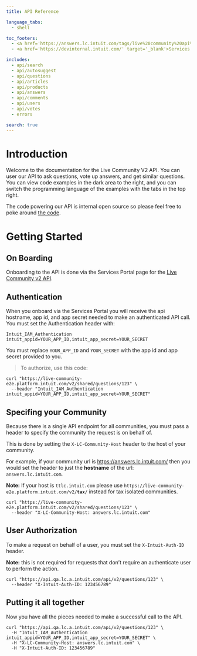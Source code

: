 ```yaml
---
title: API Reference

language_tabs:
  - shell

toc_footers:
  - <a href='https://answers.lc.intuit.com/tags/live%20community%20api%20v2'>Community</a>
  - <a href='https://devinternal.intuit.com/' target='_blank'>Services Portal</a>

includes:
  - api/search
  - api/autosuggest
  - api/questions
  - api/articles
  - api/products
  - api/answers
  - api/comments
  - api/users
  - api/votes
  - errors

search: true
---
```


# Introduction

Welcome to the documentation for the Live Community V2 API. You can user our API to ask questions, vote up answers, and get similar questions.
You can view code examples in the dark area to the right, and you can switch the programming language of the examples with the tabs in the top right.

The code powering our API is internal open source so please feel free to poke around [the code](https://github.intuit.com/LiveCommunity/live_community).

# Getting Started

## On Boarding

Onboarding to the API is done via the Services Portal page for the [Live Community v2 API](https://devinternal.intuit.com/index.html#/main/doc/ljo2/overview).

## Authentication

When you onboard via the Services Portal you will receive the api hostname, app id, and app secret needed to make an authenticated API call.
You must set the Authentication header with:

`Intuit_IAM_Authentication intuit_appid=YOUR_APP_ID,intuit_app_secret=YOUR_SECRET`

<aside class="notice">
You must replace <code>YOUR_APP_ID</code> and <code>YOUR_SECRET</code> with the app id and app secret provided to you.
</aside>


> To authorize, use this code:

```shell
curl "https://live-community-e2e.platform.intuit.com/v2/shared/questions/123" \
  --header "Intuit_IAM_Authentication intuit_appid=YOUR_APP_ID,intuit_app_secret=YOUR_SECRET"
```

## Specifing your Community
Because there is a single API endpoint for all communities, you must pass a header to specify the community the request is on behalf of.

This is done by setting the `X-LC-Community-Host` header to the host of your community.

For example, if your community url is https://answers.lc.intuit.com/ then you would set the header to just the **hostname** of the url: `answers.lc.intuit.com`.

<aside class="success">
<b>Note:</b> If your host is <code>ttlc.intuit.com</code> please use <code>https://live-community-e2e.platform.intuit.com/v2/<b>tax</b>/</code> instead for tax isolated communities.
</aside>

```shell
curl "https://live-community-e2e.platform.intuit.com/v2/shared/questions/123" \
  --header "X-LC-Community-Host: answers.lc.intuit.com"
```

## User Authorization
To make a request on behalf of a user, you must set the `X-Intuit-Auth-ID` header.

**Note:** this is not required for requests that don’t require an authenticate user to perform the action.

```shell
curl "https://api.qa.lc.a.intuit.com/api/v2/questions/123" \
  --header "X-Intuit-Auth-ID: 123456789"
```

## Putting it all together
Now you have all the pieces needed to make a successful call to the API.

```shell
curl "https://api.qa.lc.a.intuit.com/api/v2/questions/123" \
  -H "Intuit_IAM_Authentication intuit_appid=YOUR_APP_ID,intuit_app_secret=YOUR_SECRET" \
  -H "X-LC-Community-Host: answers.lc.intuit.com" \
  -H "X-Intuit-Auth-ID: 123456789"
```
